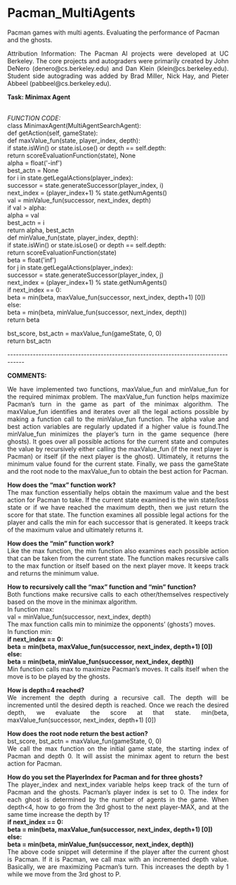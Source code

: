 # Pacman_MultiAgents
Pacman games with multi agents. Evaluating the performance of Pacman and the ghosts.

<p align="justify"# --------------
# Licensing Information:  You are free to use or extend these projects for educational purposes provided that (1) you do not distribute or publish solutions, (2) you retain this notice, and (3) you provide clear
attribution to UC Berkeley, including a link to http://ai.berkeley.edu.<br/>
Attribution Information: The Pacman AI projects were developed at UC Berkeley. The core projects and autograders were primarily created by John DeNero (denero@cs.berkeley.edu) and Dan Klein (klein@cs.berkeley.edu). Student side autograding was added by Brad Miller, Nick Hay, and Pieter Abbeel (pabbeel@cs.berkeley.edu). </p>

<p><b>Task: Minimax Agent</b></p><br/>
<I>FUNCTION CODE:</I><br/>
class MinimaxAgent(MultiAgentSearchAgent):<br/>
def getAction(self, gameState):<br/>
def maxValue_fun(state, player_index, depth): <br/>
            if state.isWin() or state.isLose() or depth == self.depth:<br/>
                return scoreEvaluationFunction(state), None<br/>
            alpha = float('-inf')<br/>
            best_actn = None<br/>
            for i in state.getLegalActions(player_index):<br/>
                successor = state.generateSuccessor(player_index, i)<br/>
                next_index = (player_index+1) % state.getNumAgents()<br/>
                val = minValue_fun(successor, next_index, depth)<br/>
                if val > alpha:<br/>
                    alpha = val<br/>
                    best_actn = i<br/>
            return alpha, best_actn<br/>
def minValue_fun(state, player_index, depth):<br/>
            if state.isWin() or state.isLose() or depth == self.depth:<br/>
                return scoreEvaluationFunction(state)<br/>
            beta = float('inf')<br/>
            for j in state.getLegalActions(player_index):<br/>
                successor = state.generateSuccessor(player_index, j)<br/>
                next_index = (player_index+1) % state.getNumAgents()<br/>
                if next_index == 0:<br/>
                    beta = min(beta, maxValue_fun(successor, next_index, depth+1) [0])<br/>
                else:<br/>
                    beta = min(beta, minValue_fun(successor, next_index, depth))<br/>
            return beta<br/>

 bst_score, bst_actn = maxValue_fun(gameState, 0, 0)<br/>
 return bst_actn<br/>
<p>------------------------------------------------------------------------------------</p>
<p><b>COMMENTS:</b></p>
<p align="justify">We have implemented two functions, maxValue_fun and minValue_fun for the required minimax problem. The maxValue_fun function helps maximize Pacman’s turn in the game as part of the minimax algorithm. The maxValue_fun identifies and iterates over all the legal actions possible by making a function call to the minValue_fun function. The alpha value and best action variables are regularly updated if a higher value is found.The minValue_fun minimizes the player’s turn in the game sequence (here ghosts). It goes over all possible actions for the current state and computes the value by recursively either calling the maxValue_fun (if the next player is Pacman) or itself (if the next player is the ghost). Ultimately, it returns the minimum value found for the current state.
Finally, we pass the gameState and the root node to the maxValue_fun to obtain the best action for Pacman.</p>
<p align="justify"><b>How does the “max” function work?</b><br/>
The max function essentially helps obtain the maximum value and the best action for Pacman to take. If the current state examined is the win state/loss state or if we have reached the maximum depth, then we just return the score for that state. The function examines all possible legal actions for the player and calls the min for each successor that is generated. It keeps track of the maximum value and ultimately returns it.</p>
<p align="justify"><b>How does the “min” function work?</b><br/>
Like the max function, the min function also examines each possible action that can be taken from the current state. The function makes recursive calls to the max function or itself based on the next player move. It keeps track and returns the minimum value.
<p align="justify"><b>How to recursively call the “max” function and “min” function?</b><br/> 
Both functions make recursive calls to each other/themselves respectively based on the move in the minimax algorithm.<br/>
In function max:<br/>
val = minValue_fun(successor, next_index, depth)<br/>
The max function calls min to minimize the opponents’ (ghosts’) moves.<br/>
In function min:<br/>
<b>if next_index == 0:<br/>
             beta = min(beta, maxValue_fun(successor, next_index, depth+1) [0])<br/>
else:<br/>
             beta = min(beta, minValue_fun(successor, next_index, depth))</b><br/>
Min function calls max to maximize Pacman’s moves. It calls itself when the move is to be played by the ghosts.</p>
<p align="justify"><b>How is depth=4 reached? </b><br/>
We increment the depth during a recursive call. The depth will be incremented until the desired depth is reached. Once we reach the desired depth, we evaluate the score at that state.
min(beta, maxValue_fun(successor, next_index, depth+1) [0])</p>
<p align="justify"><b>How does the root node return the best action?</b><br/>
bst_score, bst_actn = maxValue_fun(gameState, 0, 0)<br/>
We call the max function on the initial game state, the starting index of Pacman and depth 0. It will assist the minimax agent to return the best action for Pacman.</p>
<p align="justify"><b>How do you set the PlayerIndex for Pacman and for three ghosts?</b><br/>
The player_index and next_index variable helps keep track of the turn of Pacman and the ghosts. Pacman’s player index is set to 0. The index for each ghost is determined by the number of agents in the game.
When depth<4, how to go from the 3rd ghost to the next player-MAX, and at the same time increase the depth by 1?<br/>
<b>if next_index == 0:<br/>
             beta = min(beta, maxValue_fun(successor, next_index, depth+1) [0])<br/>
else:<br/>
             beta = min(beta, minValue_fun(successor, next_index, depth))</b><br/>
The above code snippet will determine if the player after the current ghost is Pacman. If it is Pacman, we call max with an incremented depth value. Basically, we are maximizing Pacman’s turn. This increases the depth by 1 while we move from the 3rd ghost to P.</p>
